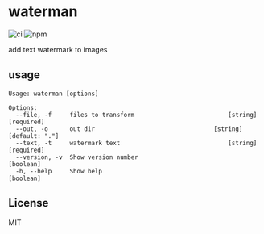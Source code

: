 # waterman

![ci](https://github.com/hehex9/waterman/workflows/ci/badge.svg) ![npm](https://img.shields.io/npm/v/waterman)

add text watermark to images

## usage

```
Usage: waterman [options]

Options:
  --file, -f     files to transform                          [string] [required]
  --out, -o      out dir                                 [string] [default: "."]
  --text, -t     watermark text                              [string] [required]
  --version, -v  Show version number                                   [boolean]
  -h, --help     Show help                                             [boolean]
```

## License

MIT
